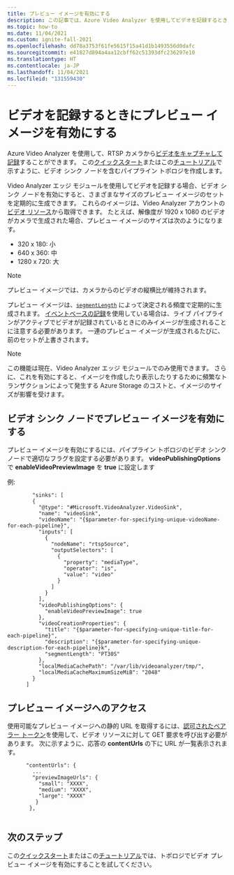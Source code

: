 ```yaml
---
title: プレビュー イメージを有効にする
description: この記事では、Azure Video Analyzer を使用してビデオを記録するときにプレビュー イメージを有効にし、アクセスする方法について説明します
ms.topic: how-to
ms.date: 11/04/2021
ms.custom: ignite-fall-2021
ms.openlocfilehash: dd78a3753f61fe5615f15a41d1b1493556d0dafc
ms.sourcegitcommit: e41827d894a4aa12cbff62c51393dfc236297e10
ms.translationtype: HT
ms.contentlocale: ja-JP
ms.lasthandoff: 11/04/2021
ms.locfileid: "131559430"
---
```

# <a name="enable-preview-images-when-recording-video"></a>ビデオを記録するときにプレビュー イメージを有効にする

Azure Video Analyzer を使用して、RTSP カメラから[ビデオをキャプチャして記録](../video-recording.md)することができます。 この[クイックスタート](detect-motion-record-video-clips-cloud.md)またはこの[チュートリアル](use-continuous-video-recording.md)で示すように、ビデオ シンク ノードを含むパイプライン トポロジを作成します。 

Video Analyzer エッジ モジュールを使用してビデオを記録する場合、ビデオ シンク ノードを有効にすると、さまざまなサイズのプレビュー イメージのセットを定期的に生成できます。 これらのイメージは、Video Analyzer アカウントの[ビデオ リソース](../terminology.md#video)から取得できます。 たとえば、解像度が 1920 x 1080 のビデオがカメラで生成された場合、プレビュー イメージのサイズは次のようになります。

  * 320 x 180: 小
  * 640 x 360: 中
  * 1280 x 720: 大

> [!NOTE]
> プレビュー イメージでは、カメラからのビデオの縦横比が維持されます。

プレビュー イメージは、[`segmentLength`](../playback-recordings-how-to.md#recording-and-playback-latencies) によって決定される頻度で定期的に生成されます。 [イベントベースの記録](record-event-based-live-video.md)を使用している場合は、ライブ パイプラインがアクティブでビデオが記録されているときにのみイメージが生成されることに注意する必要があります。 一連のプレビュー イメージが生成されるたびに、前のセットが上書きされます。

> [!NOTE]
> この機能は現在、Video Analyzer エッジ モジュールでのみ使用できます。 さらに、これを有効にすると、イメージを作成したり表示したりするために頻繁なトランザクションによって発生する Azure Storage のコストと、イメージのサイズが影響を受けます。

## <a name="enable-preview-images-in-the-video-sink-node"></a>ビデオ シンク ノードでプレビュー イメージを有効にする
プレビュー イメージを有効にするには、パイプライン トポロジのビデオ シンク ノードで適切なフラグを設定する必要があります。 **videoPublishingOptions** で **enableVideoPreviewImage** を **true** に設定します  

例:
```
        "sinks": [
        {
          "@type": "#Microsoft.VideoAnalyzer.VideoSink",
          "name": "videoSink",
          "videoName": "{$parameter-for-specifying-unique-videoName-for-each-pipeline}",
          "inputs": [
            {
              "nodeName": "rtspSource",
              "outputSelectors": [
                {
                  "property": "mediaType",
                  "operator": "is",
                  "value": "video"
                }
              ]
            }
          ],
          "videoPublishingOptions": {
            "enableVideoPreviewImage": true
          },
          "videoCreationProperties": {
            "title": "{$parameter-for-specifying-unique-title-for-each-pipeline}",
            "description": "{$parameter-for-specifying-unique-description-for-each-pipeline}k",
            "segmentLength": "PT30S"
          },
          "localMediaCachePath": "/var/lib/videoanalyzer/tmp/",
          "localMediaCacheMaximumSizeMiB": "2048"
        }
      ]
``` 

## <a name="accessing-preview-images"></a>プレビュー イメージへのアクセス

使用可能なプレビュー イメージへの静的 URL を取得するには、[認可されたベアラー トークン](../playback-recordings-how-to.md#accessing-videos)を使用して、ビデオ リソースに対して GET 要求を呼び出す必要があります。 次に示すように、応答の **contentUrls** の下に URL が一覧表示されます。

```
      "contentUrls": {
        ...
        "previewImageUrls": {
          "small": "XXXX",
          "medium": "XXXX",
          "large": "XXXX"
         }
       },
    
```

## <a name="next-steps"></a>次のステップ

この[クイックスタート](detect-motion-record-video-clips-cloud.md)またはこの[チュートリアル](use-continuous-video-recording.md)では、トポロジでビデオ プレビュー イメージを有効にすることを試してください。 
